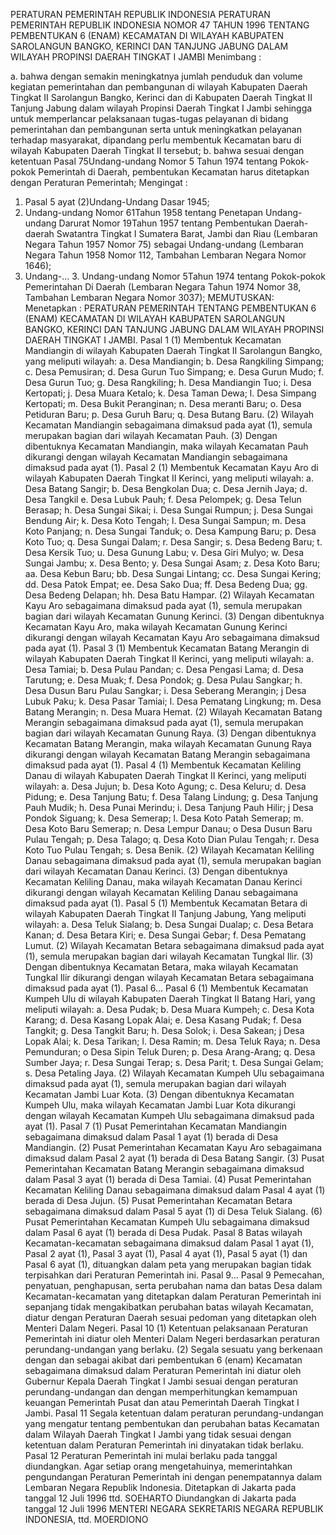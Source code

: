  PERATURAN PEMERINTAH REPUBLIK INDONESIA PERATURAN PEMERINTAH REPUBLIK INDONESIA NOMOR 47 TAHUN 1996 TENTANG PEMBENTUKAN 6 (ENAM) KECAMATAN DI WILAYAH KABUPATEN SAROLANGUN BANGKO, KERINCI DAN TANJUNG JABUNG DALAM WILAYAH PROPINSI DAERAH TINGKAT I JAMBI
Menimbang :

a. bahwa dengan semakin meningkatnya jumlah penduduk dan volume kegiatan pemerintahan dan pembangunan di wilayah Kabupaten Daerah Tingkat II Sarolangun Bangko, Kerinci dan di Kabupaten Daerah Tingkat II Tanjung Jabung dalam wilayah Propinsi Daerah Tingkat I Jambi sehingga untuk memperlancar pelaksanaan tugas-tugas pelayanan di bidang pemerintahan dan pembangunan serta untuk meningkatkan pelayanan terhadap masyarakat, dipandang perlu membentuk Kecamatan baru di wilayah Kabupaten Daerah Tingkat II tersebut;
b. bahwa sesuai dengan ketentuan Pasal 75Undang-undang Nomor 5 Tahun 1974 tentang Pokok-pokok Pemerintah di Daerah, pembentukan Kecamatan harus ditetapkan dengan Peraturan Pemerintah;
Mengingat :

1. Pasal 5 ayat (2)Undang-Undang Dasar 1945;
2. Undang-undang Nomor 61Tahun 1958 tentang Penetapan Undang-undang Darurat Nomor 19Tahun 1957 tentang Pembentukan Daerah-daerah Swatantra Tingkat I Sumatera Barat, Jambi dan Riau (Lembaran Negara Tahun 1957 Nomor 75) sebagai Undang-undang (Lembaran Negara Tahun 1958 Nomor 112, Tambahan Lembaran Negara Nomor 1646);
3. Undang-… 3. Undang-undang Nomor 5Tahun 1974 tentang Pokok-pokok Pemerintahan Di Daerah (Lembaran Negara Tahun 1974 Nomor 38, Tambahan Lembaran Negara Nomor 3037);
MEMUTUSKAN:
 Menetapkan : PERATURAN PEMERINTAH TENTANG PEMBENTUKAN 6 (ENAM) KECAMATAN DI WILAYAH KABUPATEN SAROLANGUN BANGKO, KERINCI DAN TANJUNG JABUNG DALAM WILAYAH PROPINSI DAERAH TINGKAT I JAMBI.
Pasal 1
(1) Membentuk Kecamatan Mandiangin di wilayah Kabupaten Daerah Tingkat II Sarolangun Bangko, yang meliputi wilayah:
a. Desa Mandiangin;
b. Desa Rangkiling Simpang;
c. Desa Pemusiran;
d. Desa Gurun Tuo Simpang;
e. Desa Gurun Mudo;
f. Desa Gurun Tuo;
g. Desa Rangkiling;
h. Desa Mandiangin Tuo;
i. Desa Kertopati;
j. Desa Muara Ketalo;
k. Desa Taman Dewa;
l. Desa Simpang Kertopati;
m. Desa Bukit Peranginan;
n. Desa meranti Baru;
o. Desa Petiduran Baru;
p. Desa Guruh Baru;
q. Desa Butang Baru.
(2) Wilayah Kecamatan Mandiangin sebagaimana dimaksud pada ayat (1), semula merupakan bagian dari wilayah Kecamatan Pauh.
(3) Dengan dibentuknya Kecamatan Mandiangin, maka wilayah Kecamatan Pauh dikurangi dengan wilayah Kecamatan Mandiangin sebagaimana dimaksud pada ayat (1).
Pasal 2
(1) Membentuk Kecamatan Kayu Aro di wilayah Kabupaten Daerah Tingkat II Kerinci, yang meliputi wilayah:
a. Desa Batang Sangir;
b. Desa Bengkolan Dua;
c. Desa Jernih Jaya;
d. Desa Tangkil e. Desa Lubuk Pauh;
f. Desa Pelompek;
g. Desa Telun Berasap;
h. Desa Sungai Sikai;
i. Desa Sungai Rumpun;
j. Desa Sungai Bendung Air;
k. Desa Koto Tengah;
l. Desa Sungai Sampun;
m. Desa Koto Panjang;
n. Desa Sungai Tanduk;
o. Desa Kampung Baru;
p. Desa Koto Tuo;
q. Desa Sungai Dalam;
r. Desa Sangir;
s. Desa Bedeng Baru;
t. Desa Kersik Tuo;
u. Desa Gunung Labu;
v. Desa Giri Mulyo;
w. Desa Sungai Jambu;
x. Desa Bento;
y. Desa Sungai Asam;
z. Desa Koto Baru;
aa. Desa Kebun Baru;
bb. Desa Sungai Lintang;
cc. Desa Sungai Kering;
dd. Desa Patok Empat;
ee. Desa Sako Dua;
ff. Desa Bedeng Dua;
gg. Desa Bedeng Delapan;
hh. Desa Batu Hampar.
(2) Wilayah Kecamatan Kayu Aro sebagaimana dimaksud pada ayat (1), semula merupakan bagian dari wilayah Kecamatan Gunung Kerinci.
(3) Dengan dibentuknya Kecamatan Kayu Aro, maka wilayah Kecamatan Gunung Kerinci dikurangi dengan wilayah Kecamatan Kayu Aro sebagaimana dimaksud pada ayat (1).
Pasal 3
(1) Membentuk Kecamatan Batang Merangin di wilayah Kabupaten Daerah Tingkat II Kerinci, yang meliputi wilayah:
a. Desa Tamiai;
b. Desa Pulau Pandan;
c. Desa Pengasi Lama;
d. Desa Tarutung;
e. Desa Muak;
f. Desa Pondok;
g. Desa Pulau Sangkar;
h. Desa Dusun Baru Pulau Sangkar;
i. Desa Seberang Merangin; j Desa Lubuk Paku;
k. Desa Pasar Tamiai;
l. Desa Pematang Lingkung;
m. Desa Batang Merangin;
n. Desa Muara Hemat.
(2) Wilayah Kecamatan Batang Merangin sebagaimana dimaksud pada ayat (1), semula merupakan bagian dari wilayah Kecamatan Gunung Raya.
(3) Dengan dibentuknya Kecamatan Batang Merangin, maka wilayah Kecamatan Gunung Raya dikurangi dengan wilayah Kecamatan Batang Merangin sebagaimana dimaksud pada ayat (1).
Pasal 4
(1) Membentuk Kecamatan Keliling Danau di wilayah Kabupaten Daerah Tingkat II Kerinci, yang meliputi wilayah:
a. Desa Jujun;
b. Desa Koto Agung;
c. Desa Keluru;
d. Desa Pidung;
e. Desa Tanjung Batu;
f. Desa Talang Lindung;
g. Desa Tanjung Pauh Mudik;
h. Desa Punai Merindu;
i. Desa Tanjung Pauh Hilir; j Desa Pondok Siguang;
k. Desa Semerap;
l. Desa Koto Patah Semerap;
m. Desa Koto Baru Semerap;
n. Desa Lempur Danau; o Desa Dusun Baru Pulau Tengah;
p. Desa Talago;
q. Desa Koto Dian Pulau Tengah;
r. Desa Koto Tuo Pulau Tengah;
s. Desa Benik.
(2) Wilayah Kecamatan Keliling Danau sebagaimana dimaksud pada ayat (1), semula merupakan bagian dari wilayah Kecamatan Danau Kerinci.
(3) Dengan dibentuknya Kecamatan Keliling Danau, maka wilayah Kecamatan Danau Kerinci dikurangi dengan wilayah Kecamatan Keliling Danau sebagaimana dimaksud pada ayat (1).
Pasal 5
(1) Membentuk Kecamatan Betara di wilayah Kabupaten Daerah Tingkat II Tanjung Jabung, Yang meliputi wilayah:
a. Desa Teluk Sialang;
b. Desa Sungai Dualap;
c. Desa Betara Kanan;
d. Desa Betara Kiri;
e. Desa Sungai Gebar;
f. Desa Pematang Lumut.
(2) Wilayah Kecamatan Betara sebagaimana dimaksud pada ayat (1), semula merupakan bagian dari wilayah Kecamatan Tungkal Ilir.
(3) Dengan dibentuknya Kecamatan Betara, maka wilayah Kecamatan Tungkal Ilir dikurangi dengan wilayah Kecamatan Betara sebagaimana dimaksud pada ayat (1). Pasal 6…
Pasal 6
(1) Membentuk Kecamatan Kumpeh Ulu di wilayah Kabupaten Daerah Tingkat II Batang Hari, yang meliputi wilayah:
a. Desa Pudak;
b. Desa Muara Kumpeh;
c. Desa Kota Karang;
d. Desa Kasang Lopak Alai;
e. Desa Kasang Pudak;
f. Desa Tangkit;
g. Desa Tangkit Baru;
h. Desa Solok;
i. Desa Sakean; j Desa Lopak Alai;
k. Desa Tarikan;
l. Desa Ramin;
m. Desa Teluk Raya;
n. Desa Pemunduran; o Desa Sipin Teluk Duren;
p. Desa Arang-Arang;
q. Desa Sumber Jaya;
r. Desa Sungai Terap;
s. Desa Parit;
t. Desa Sungai Gelam;
s. Desa Petaling Jaya.
(2) Wilayah Kecamatan Kumpeh Ulu sebagaimana dimaksud pada ayat (1), semula merupakan bagian dari wilayah Kecamatan Jambi Luar Kota.
(3) Dengan dibentuknya Kecamatan Kumpeh Ulu, maka wilayah Kecamatan Jambi Luar Kota dikurangi dengan wilayah Kecamatan Kumpeh Ulu sebagaimana dimaksud pada ayat (1).
Pasal 7
(1) Pusat Pemerintahan Kecamatan Mandiangin sebagaimana dimaksud dalam Pasal 1 ayat (1) berada di Desa Mandiangin.
(2) Pusat Pemerintahan Kecamatan Kayu Aro sebagaimana dimaksud dalam Pasal 2 ayat (1) berada di Desa Batang Sangir.
(3) Pusat Pemerintahan Kecamatan Batang Merangin sebagaimana dimaksud dalam Pasal 3 ayat (1) berada di Desa Tamiai.
(4) Pusat Pemerintahan Kecamatan Keliling Danau sebagaimana dimaksud dalam Pasal 4 ayat (1) berada di Desa Jujun.
(5) Pusat Pemerintahan Kecamatan Betara sebagaimana dimaksud dalam Pasal 5 ayat (1) di Desa Teluk Sialang.
(6) Pusat Pemerintahan Kecamatan Kumpeh Ulu sebagaimana dimaksud dalam Pasal 6 ayat (1) berada di Desa Pudak.
Pasal 8
Batas wilayah Kecamatan-kecamatan sebagaimana dimaksud dalam Pasal 1 ayat (1), Pasal 2 ayat (1), Pasal 3 ayat (1), Pasal 4 ayat (1), Pasal 5 ayat (1) dan Pasal 6 ayat (1), dituangkan dalam peta yang merupakan bagian tidak terpisahkan dari Peraturan Pemerintah ini. Pasal 9…
Pasal 9
Pemecahan, penyatuan, penghapusan, serta perubahan nama dan batas Desa dalam Kecamatan-kecamatan yang ditetapkan dalam Peraturan Pemerintah ini sepanjang tidak mengakibatkan perubahan batas wilayah Kecamatan, diatur dengan Peraturan Daerah sesuai pedoman yang ditetapkan oleh Menteri Dalam Negeri.
Pasal 10
(1) Ketentuan pelaksanaan Peraturan Pemerintah ini diatur oleh Menteri Dalam Negeri berdasarkan peraturan perundang-undangan yang berlaku.
(2) Segala sesuatu yang berkenaan dengan dan sebagai akibat dari pembentukan 6 (enam) Kecamatan sebagaimana dimaksud dalam Peraturan Pemerintah ini diatur oleh Gubernur Kepala Daerah Tingkat I Jambi sesuai dengan peraturan perundang-undangan dan dengan memperhitungkan kemampuan keuangan Pemerintah Pusat dan atau Pemerintah Daerah Tingkat I Jambi.
Pasal 11
Segala ketentuan dalam peraturan perundang-undangan yang mengatur tentang pembentukan dan perubahan batas Kecamatan dalam Wilayah Daerah Tingkat I Jambi yang tidak sesuai dengan ketentuan dalam Peraturan Pemerintah ini dinyatakan tidak berlaku.
Pasal 12
Peraturan Pemerintah ini mulai berlaku pada tanggal diundangkan.
Agar setiap orang mengetahuinya, memerintahkan pengundangan Peraturan Pemerintah ini dengan penempatannya dalam Lembaran Negara Republik Indonesia. Ditetapkan di Jakarta pada tanggal 12 Juli 1996 ttd. SOEHARTO Diundangkan di Jakarta pada tanggal 12 Juli 1996 MENTERI NEGARA SEKRETARIS NEGARA REPUBLIK INDONESIA, ttd. MOERDIONO